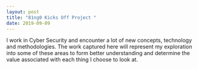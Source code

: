 ```yaml
---
layout: post
title: "81ng0 Kicks Off Project "
date: 2019-09-09
---
```


I work in Cyber Security and encounter a lot of new concepts, technology and methodologies. The work captured here will represent my exploration into some of these areas to form better understanding and determine the value associated with each thing I choose to look at.
